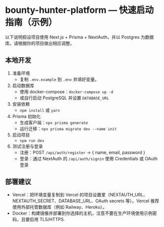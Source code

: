 # bounty-hunter-platform — 快速启动指南（示例）

以下说明假设项目使用 Next.js + Prisma + NextAuth，并以 Postgres 为数据库。请根据你的项目做出相应调整。

## 本地开发
1. 准备环境
   - 复制 `.env.example` 到 `.env` 并填好变量。
2. 启动数据库
   - 使用 docker-compose：`docker-compose up -d`
   - 或自行启动 PostgreSQL 并设置 `DATABASE_URL`
3. 安装依赖
   - `npm install` 或 `yarn`
4. Prisma 初始化
   - 生成客户端：`npx prisma generate`
   - 运行迁移：`npx prisma migrate dev --name init`
5. 启动项目
   - `npm run dev`
6. 测试注册与登录
   - 注册：POST `/api/auth/register` -> { name, email, password }
   - 登录：通过 NextAuth 的 `/api/auth/signin` 使用 Credentials 或 OAuth 登录

## 部署建议
- Vercel：把环境变量复制到 Vercel 的项目设置里（NEXTAUTH_URL、NEXTAUTH_SECRET、DATABASE_URL、OAuth secrets 等）。Vercel 推荐使用外部托管数据库（例如 Railway、Heroku）。
- Docker：构建镜像并部署到你选择的主机，注意不要在生产环境使用示例密码，且要启用 TLS/HTTPS.